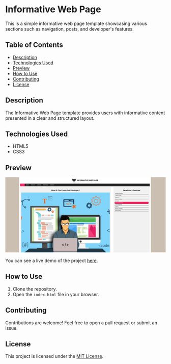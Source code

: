 # Informative Web Page

This is a simple informative web page template showcasing various sections such as navigation, posts, and developer's features.

## Table of Contents

- [Description](#description)
- [Technologies Used](#technologies-used)
- [Preview](#preview)
- [How to Use](#how-to-use)
- [Contributing](#contributing)
- [License](#license)

## Description

The Informative Web Page template provides users with informative content presented in a clear and structured layout.

## Technologies Used

- HTML5
- CSS3

## Preview

![Web Page Preview](./img/Screenshot_2.jpg)

You can see a live demo of the project [here](https://media-quary5-iew9.vercel.app/).

## How to Use

1. Clone the repository.
2. Open the `index.html` file in your browser.

## Contributing

Contributions are welcome! Feel free to open a pull request or submit an issue.

## License

This project is licensed under the [MIT License](LICENSE).

